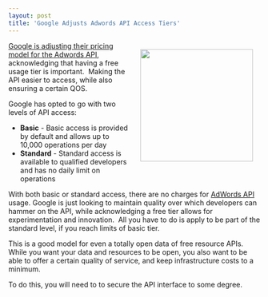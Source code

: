 ```yaml
---
layout: post
title: 'Google Adjusts Adwords API Access Tiers'
---
```

<p><a href="https://developers.google.com/adwords/api/" target="_blank"><img style="padding: 15px;" src="https://s3.amazonaws.com/kinlane-productions/google-adwords/google-adwords-300x125.jpeg" alt="" width="225" align="right" /></a></p>
<p><a href="http://googleadsdeveloper.blogspot.com/2013/01/new-simplified-adwords-api-pricing.html" target="_blank">Google is adjusting their pricing model for the Adwords API</a>, acknowledging that having a free usage tier is important. &nbsp;Making the API easier to access, while also ensuring a certain QOS.</p>
<p>Google has opted to go with two levels of API access:</p>
<ul class="mainlist">
<li><strong>Basic</strong> - Basic access is provided by default and allows up to 10,000 operations per day</li>
<li><strong>Standard</strong> - Standard access is available to qualified developers and has no daily limit on operations</li>
</ul>
<p>With both basic or standard access, there are no charges for <a href="https://developers.google.com/adwords/api/" target="_blank">AdWords API</a> usage.  Google is just looking to maintain quality over which developers can hammer on the API, while acknowledging a free tier allows for experimentation and innovation. &nbsp;All you have to do is apply to be part of the standard level, if you reach limits of basic tier.</p>
<p>This is a good model for even a totally open data of free resource APIs.  While you want your data and resources to be open, you also want to be able to offer a certain quality of service, and keep infrastructure costs to a minimum.</p>
<p>To do this, you will need to to secure the API interface to some degree.</p>